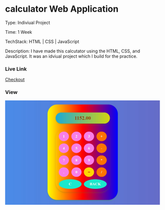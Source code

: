 # calculator Web Application

Type: Indiviual Project

Time: 1 Week

TechStack: HTML | CSS | JavaScript

Description: 
I have made this calcutator using the HTML, CSS, and JavaScript. It was an idviual project which I build for the practice.

### Live Link
[Checkout](https://glittery-gnome-5d67a6.netlify.app/)

### View
![](https://github.com/Mozakir178/calculator/blob/main/calculator/calculater.jpg)
